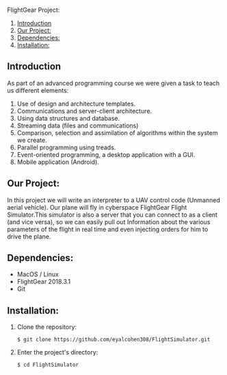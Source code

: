 FlightGear Project:  
1. [Introduction](#introduction)  
2. [Our Project:](#our-project)  
3. [Dependencies:](#dependencies)  
4. [Installation:](#installation)

## Introduction
As part of an advanced programming course we were given a task to teach us different elements:
1. Use of design and architecture templates.
2. Communications and server-client architecture.
3. Using data structures and database.
4. Streaming data (files and communications)
5. Comparison, selection and assimilation of algorithms within the system we create.
6. Parallel programming using treads.
7. Event-oriented programming, a desktop application with a GUI.
8. Mobile application (Android).

## Our Project:
In this project we will write an interpreter to a UAV control code (Unmanned aerial vehicle).
Our plane will fly in cyberspace FlightGear Flight Simulator.This simulator is also a server that you can connect to as a client (and vice versa), so we can easily pull out Information about the various parameters of the flight in real time and even injecting orders for him to drive the plane.

## Dependencies:
* MacOS / Linux
* FlightGear 2018.3.1
* Git

## Installation:
1. Clone the repository:  
    ```
    $ git clone https://github.com/eyalcohen308/FlightSimulator.git
    ```
2. Enter the project's directory:
    ```
    $ cd FlightSimulator
    ```

